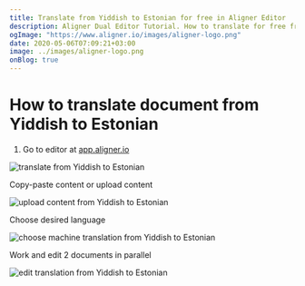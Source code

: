 ```yaml
---
title: Translate from Yiddish to Estonian for free in Aligner Editor
description: Aligner Dual Editor Tutorial. How to translate for free from Yiddish to Estonian. Aligner is multilingual document management platform. 
ogImage: "https://www.aligner.io/images/aligner-logo.png"
date: 2020-05-06T07:09:21+03:00
image: ../images/aligner-logo.png
onBlog: true
---
```


# How to translate document from Yiddish to Estonian

1. Go to editor at [app.aligner.io](https://app.aligner.io "Aligner App web page")

![translate from Yiddish to Estonian](../aligner-blank-editor.png "translate from Yiddish to Estonian")

Copy-paste content or upload content

![upload content from Yiddish to Estonian](../aligner-uploaded-document.png "upload content from Yiddish to Estonian")

Choose desired language

![choose machine translation from Yiddish to Estonian](../aligner-language-dropdown.png "choose machine translation from Yiddish to Estonian")

Work and edit 2 documents in parallel

![edit translation from Yiddish to Estonian](../aligner-double-sitded-editor.png "edit translation from Yiddish to Estonian")

